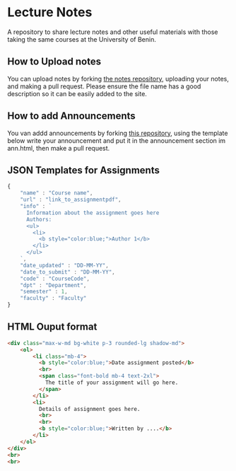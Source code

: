 # Lecture Notes

A repository to share lecture notes and other useful materials with those taking the same courses at the University of Benin.

## How to Upload notes

You can upload notes by forking [the notes repository](https://github.com/Osalotioman/notes), uploading your notes, and making a pull request. Please ensure the file name has a good description so it can be easily added to the site.

## How to add Announcements

You van addd announcements by forking [this repository](https://github.com/Osalotioman/Lecture_Notea), using the template below write your announcement and put it in the announcement section im ann.html, then make a pull request.

## JSON Templates for Assignments
```javascript
{
    "name" : "Course name",
    "url" : "link_to_assignmentpdf",
    "info" : ` 
      Information about the assignment goes here
      Authors:
      <ul>
        <li>
          <b style="color:blue;">Author 1</b>
        </li>
      </ul>
    `,
    "date_updated" : "DD-MM-YY",
    "date_to_submit" : "DD-MM-YY",
    "code" : "CourseCode",
    "dpt" : "Department",
    "semester" : 1,
    "faculty" : "Faculty"
}
```
## HTML Ouput format
```html
<div class="max-w-md bg-white p-3 rounded-lg shadow-md">
    <ol>
        <li class="mb-4">
          <b style="color:blue;">Date assignment posted</b>
          <br>
          <span class="font-bold mb-4 text-2xl">
            The title of your assignment will go here.
          </span>
        </li>
        <li>
          Details of assignment goes here.
          <br>
          <br>
          <b style="color:blue;">Written by ....</b>
        </li>
    </ol>
</div>
<br>
<br>